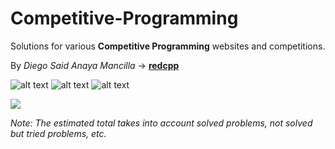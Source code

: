 # Competitive-Programming

Solutions for various **Competitive Programming** websites and competitions.

By *Diego Said Anaya Mancilla* -> [**redcpp**](http://codeforces.com/profile/redcpp)


![alt text][et]
![alt text][cf]
![alt text][uva]

[et]: https://img.shields.io/badge/Estimated_total-432-red.svg "Estimated Total"
[cf]: https://img.shields.io/badge/CodeForces-202-blue.svg "CodeForces"
[uva]: https://img.shields.io/badge/UVa-9-orange.svg "UVa"

<img src="https://projecteuler.net/profile/redcpp.png">


*Note: The estimated total takes into account solved problems, not solved but tried problems, etc.*

